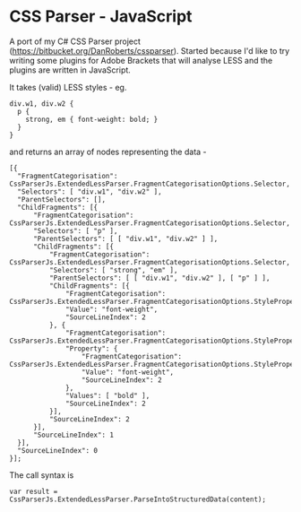 # CSS Parser - JavaScript

A port of my C# CSS Parser project (https://bitbucket.org/DanRoberts/cssparser). Started because I'd like to try writing some plugins for Adobe Brackets that will analyse LESS and the plugins are written in JavaScript.

It takes (valid) LESS styles - eg.

    div.w1, div.w2 {
      p {
        strong, em { font-weight: bold; }
      }
    }

and returns an array of nodes representing the data -

    [{
      "FragmentCategorisation": CssParserJs.ExtendedLessParser.FragmentCategorisationOptions.Selector,
      "Selectors": [ "div.w1", "div.w2" ],
      "ParentSelectors": [],
      "ChildFragments": [{
          "FragmentCategorisation": CssParserJs.ExtendedLessParser.FragmentCategorisationOptions.Selector,
          "Selectors": [ "p" ],
          "ParentSelectors": [ [ "div.w1", "div.w2" ] ],
          "ChildFragments": [{
              "FragmentCategorisation": CssParserJs.ExtendedLessParser.FragmentCategorisationOptions.Selector,
              "Selectors": [ "strong", "em" ],
              "ParentSelectors": [ [ "div.w1", "div.w2" ], [ "p" ] ],
              "ChildFragments": [{
                  "FragmentCategorisation": CssParserJs.ExtendedLessParser.FragmentCategorisationOptions.StylePropertyName,
                  "Value": "font-weight",
                  "SourceLineIndex": 2
              }, {
                  "FragmentCategorisation": CssParserJs.ExtendedLessParser.FragmentCategorisationOptions.StylePropertyValue,
                  "Property": {
                      "FragmentCategorisation": CssParserJs.ExtendedLessParser.FragmentCategorisationOptions.StylePropertyName,
                      "Value": "font-weight",
                      "SourceLineIndex": 2
                  },
                  "Values": [ "bold" ],
                  "SourceLineIndex": 2
              }],
              "SourceLineIndex": 2
          }],
          "SourceLineIndex": 1
      }],
      "SourceLineIndex": 0
    }];

The call syntax is

    var result = CssParserJs.ExtendedLessParser.ParseIntoStructuredData(content);
